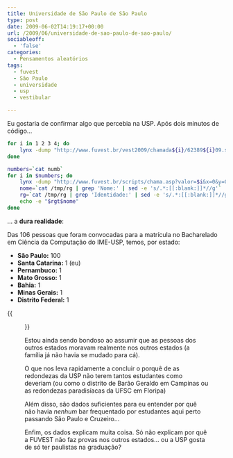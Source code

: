 ```yaml
---
title: Universidade de São Paulo de São Paulo
type: post
date: 2009-06-02T14:19:17+00:00
url: /2009/06/universidade-de-sao-paulo-de-sao-paulo/
sociableoff:
  - 'false'
categories:
  - Pensamentos aleatórios
tags:
  - fuvest
  - São Paulo
  - universidade
  - usp
  - vestibular

---
```

Eu gostaria de confirmar algo que percebia na USP. Após dois minutos de código…

```bash
for i in 1 2 3 4; do
    lynx -dump "http://www.fuvest.br/vest2009/chamada${i}/62389${i}09.stm" | grep '^[0-9]' | sed -e 's/ .*//' >> numb
done

numbers=`cat numb`
for i in $numbers; do
    lynx -dump "http://www.fuvest.br/scripts/chama.asp?valor=$i&x=0&y=0&anofuv=2009&cham=4&warn=undefined&last=S" > /tmp/rg
    nome=`cat /tmp/rg | grep 'Nome:' | sed -e 's/.*:[[:blank:]]*//g'`
    rg=`cat /tmp/rg | grep 'Identidade:' | sed -e 's/.*:[[:blank:]]*//g'`
    echo -e "$rgt$nome"
done
```

… a **dura realidade**:

Das 106 pessoas que foram convocadas para a matrícula no Bacharelado em Ciência da Computação do IME-USP, temos, por estado:

  * **São Paulo:** 100
  * **Santa Catarina:** 1 (eu)
  * **Pernambuco:** 1
  * **Mato Grosso:** 1
  * **Bahia:** 1
  * **Minas Gerais:** 1
  * **Distrito Federal:** 1

{{<figure src="https://i0.wp.com/farm4.static.flickr.com/3352/3474503026_2652267fd1.jpg" title="Mapa do Brasil (crédito: thejourney1972/flickr)" >}}

Estou ainda sendo bondoso ao assumir que as pessoas dos outros estados moravam realmente nos outros estados (a família já não havia se mudado para cá).

O que nos leva rapidamente a concluir o porquê de as redondezas da USP não terem tantos estudantes como deveriam (ou como o distrito de Barão Geraldo em Campinas ou as redondezas paradisíacas da UFSC em Floripa)

Além disso, são dados suficientes para eu entender por quê não havia _nenhum_ bar frequentado por estudantes aqui perto passando São Paulo e Cruzeiro…

Enfim, os dados explicam muita coisa. Só não explicam por quê a FUVEST não faz provas nos outros estados… ou a USP gosta de só ter paulistas na graduação?

